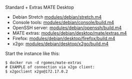 Standard + Extras MATE Desktop

 * Debian Stretch  [modules/debian/stretch.m4](http://github.com/frgomes/Dockerfiles/blob/master/modules/debian/stretch.m4)
 * Console tools:  [modules/debian/console/build.m4](http://github.com/frgomes/Dockerfiles/blob/master/modules/debian/console/build.m4)
 * OpenSSH server: [modules/debian/openssh/build.m4](http://github.com/frgomes/Dockerfiles/blob/master/modules/debian/openssh/build.m4)
 * MATE extras:    [modules/debian/desktop/mate/extras.m4](http://github.com/frgomes/Dockerfiles/blob/master/modules/debian/desktop/mate/extras.m4)
 * Firefox:        [modules/debian/desktop/firefox/build.m4](http://github.com/frgomes/Dockerfiles/blob/master/modules/debian/desktop/firefox/build.m4)
 * x2go:           [modules/debian/desktop/x2go/build.m4](http://github.com/frgomes/Dockerfiles/blob/master/modules/debian/desktop/x2go/build.m4)

Start the instance like this:

    $ docker run -d rgomes/mate-extras
    # EXAMPLE of connection via x2go client:
    $ x2goclient x2go@172.17.0.2

